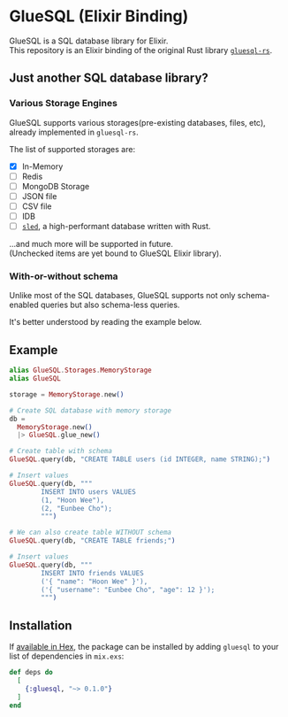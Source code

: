 # GlueSQL (Elixir Binding)

<!-- MDOC -->

GlueSQL is a SQL database library for Elixir.  
This repository is an Elixir binding of the original Rust library [`gluesql-rs`](https://github.com/gluesql/gluesql).

## Just another SQL database library?

### Various Storage Engines

GlueSQL supports various storages(pre-existing databases, files, etc), already implemented in `gluesql-rs`.

The list of supported storages are:

- [x] In-Memory
- [ ] Redis
- [ ] MongoDB Storage
- [ ] JSON file
- [ ] CSV file
- [ ] IDB
- [ ] [`sled`](https://docs.rs/sled/latest/sled/), a high-performant database written with Rust.

...and much more will be supported in future.  
(Unchecked items are yet bound to GlueSQL Elixir library).

### With-or-without schema

Unlike most of the SQL databases, GlueSQL supports not only schema-enabled queries but also schema-less queries.

It's better understood by reading the example below.

## Example

```elixir
alias GlueSQL.Storages.MemoryStorage
alias GlueSQL

storage = MemoryStorage.new()

# Create SQL database with memory storage
db =
  MemoryStorage.new()
  |> GlueSQL.glue_new()

# Create table with schema
GlueSQL.query(db, "CREATE TABLE users (id INTEGER, name STRING);")

# Insert values
GlueSQL.query(db, """
        INSERT INTO users VALUES
        (1, "Hoon Wee"),
        (2, "Eunbee Cho");
        """)

# We can also create table WITHOUT schema
GlueSQL.query(db, "CREATE TABLE friends;")

# Insert values
GlueSQL.query(db, """
        INSERT INTO friends VALUES
        ('{ "name": "Hoon Wee" }'),
        ('{ "username": "Eunbee Cho", "age": 12 }');
        """)
```

## Installation

If [available in Hex](https://hex.pm/docs/publish), the package can be installed
by adding `gluesql` to your list of dependencies in `mix.exs`:

```elixir
def deps do
  [
    {:gluesql, "~> 0.1.0"}
  ]
end

```
